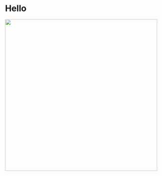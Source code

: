 <h1>Hello</h1>
<div style="display:flex">
  <img width="500" src="https://raw.githubusercontent.com/ataaz/Create-full-screen-menu-React-and-WordPress-/main/s2.png">
</div>
